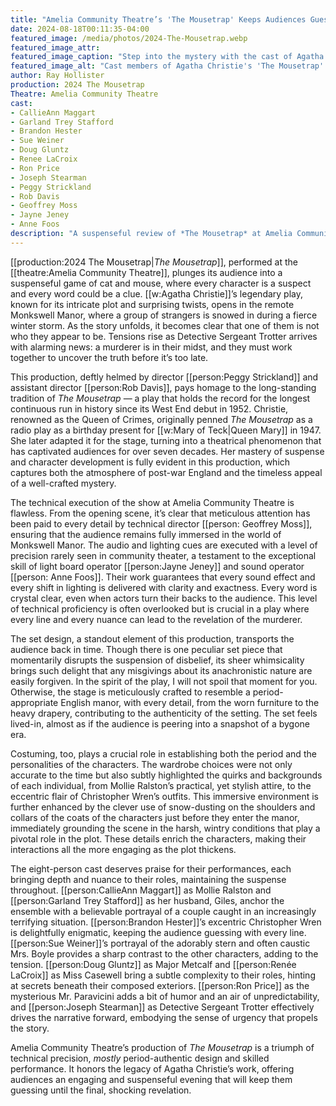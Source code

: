 ```yaml
---
title: "Amelia Community Theatre’s 'The Mousetrap' Keeps Audiences Guessing"
date: 2024-08-18T00:11:35-04:00
featured_image: /media/photos/2024-The-Mousetrap.webp
featured_image_attr: 
featured_image_caption: "Step into the mystery with the cast of Agatha Christie’s 'The Mousetrap' at Amelia Community Theatre, a timeless whodunit that continues to captivate audiences with its thrilling twists and turns."
featured_image_alt: "Cast members of Agatha Christie's 'The Mousetrap' posing in an ornate room with dark wood paneling and a chandelier, each displaying distinct expressions hinting at the mystery and intrigue characteristic of the play."
author: Ray Hollister
production: 2024 The Mousetrap
Theatre: Amelia Community Theatre
cast: 
- CallieAnn Maggart
- Garland Trey Stafford
- Brandon Hester
- Sue Weiner
- Doug Gluntz
- Renee LaCroix
- Ron Price
- Joseph Stearman
- Peggy Strickland
- Rob Davis
- Geoffrey Moss
- Jayne Jeney
- Anne Foos
description: "A suspenseful review of *The Mousetrap* at Amelia Community Theatre, highlighting its flawless technical execution, period-perfect design, and gripping performances."
---
```

[[production:2024 The Mousetrap|*The Mousetrap*]], performed at the [[theatre:Amelia Community Theatre]], plunges its audience into a suspenseful game of cat and mouse, where every character is a suspect and every word could be a clue. [[w:Agatha Christie]]’s legendary play, known for its intricate plot and surprising twists, opens in the remote Monkswell Manor, where a group of strangers is snowed in during a fierce winter storm. As the story unfolds, it becomes clear that one of them is not who they appear to be. Tensions rise as Detective Sergeant Trotter arrives with alarming news: a murderer is in their midst, and they must work together to uncover the truth before it’s too late.<!--more-->

This production, deftly helmed by director [[person:Peggy Strickland]] and assistant director [[person:Rob Davis]], pays homage to the long-standing tradition of *The Mousetrap* — a play that holds the record for the longest continuous run in history since its West End debut in 1952. Christie, renowned as the Queen of Crimes, originally penned *The Mousetrap* as a radio play as a birthday present for [[w:Mary of Teck|Queen Mary]] in 1947. She later adapted it for the stage, turning into a theatrical phenomenon that has captivated audiences for over seven decades. Her mastery of suspense and character development is fully evident in this production, which captures both the atmosphere of post-war England and the timeless appeal of a well-crafted mystery.

The technical execution of the show at Amelia Community Theatre is flawless. From the opening scene, it’s clear that meticulous attention has been paid to every detail by technical director [[person: Geoffrey Moss]], ensuring that the audience remains fully immersed in the world of Monkswell Manor. The audio and lighting cues are executed with a level of precision rarely seen in community theater, a testament to the exceptional skill of light board operator [[person:Jayne Jeney]] and sound operator [[person: Anne Foos]]. Their work guarantees that every sound effect and every shift in lighting is delivered with clarity and exactness. Every word is crystal clear, even when actors turn their backs to the audience. This level of technical proficiency is often overlooked but is crucial in a play where every line and every nuance can lead to the revelation of the murderer.

The set design, a standout element of this production, transports the audience back in time. Though there is one peculiar set piece that momentarily disrupts the suspension of disbelief, its sheer whimsicality brings such delight that any misgivings about its anachronistic nature are easily forgiven. In the spirit of the play, I will not spoil that moment for you. Otherwise, the stage is meticulously crafted to resemble a period-appropriate English manor, with every detail, from the worn furniture to the heavy drapery, contributing to the authenticity of the setting. The set feels lived-in, almost as if the audience is peering into a snapshot of a bygone era. 

Costuming, too, plays a crucial role in establishing both the period and the personalities of the characters. The wardrobe choices were not only accurate to the time but also subtly highlighted the quirks and backgrounds of each individual, from Mollie Ralston’s practical, yet stylish attire, to the eccentric flair of Christopher Wren’s outfits. This immersive environment is further enhanced by the clever use of snow-dusting on the shoulders and collars of the coats of the characters just before they enter the manor, immediately grounding the scene in the harsh, wintry conditions that play a pivotal role in the plot. These details enrich the characters, making their interactions all the more engaging as the plot thickens.

The eight-person cast deserves praise for their performances, each bringing depth and nuance to their roles, maintaining the suspense throughout. [[person:CallieAnn Maggart]] as Mollie Ralston and [[person:Garland Trey Stafford]] as her husband, Giles, anchor the ensemble with a believable portrayal of a couple caught in an increasingly terrifying situation. [[person:Brandon Hester]]’s excentric Christopher Wren is delightfully enigmatic, keeping the audience guessing with every line. [[person:Sue Weiner]]’s portrayal of the adorably stern and often caustic Mrs. Boyle provides a sharp contrast to the other characters, adding to the tension. [[person:Doug Gluntz]] as Major Metcalf and [[person:Renée LaCroix]] as Miss Casewell bring a subtle complexity to their roles, hinting at secrets beneath their composed exteriors. [[person:Ron Price]] as the mysterious Mr. Paravicini adds a bit of humor and an air of unpredictability, and [[person:Joseph Stearman]] as Detective Sergeant Trotter effectively drives the narrative forward, embodying the sense of urgency that propels the story.

Amelia Community Theatre’s production of *The Mousetrap* is a triumph of technical precision, *mostly* period-authentic design and skilled performance. It honors the legacy of Agatha Christie’s work, offering audiences an engaging and suspenseful evening that will keep them guessing until the final, shocking revelation.